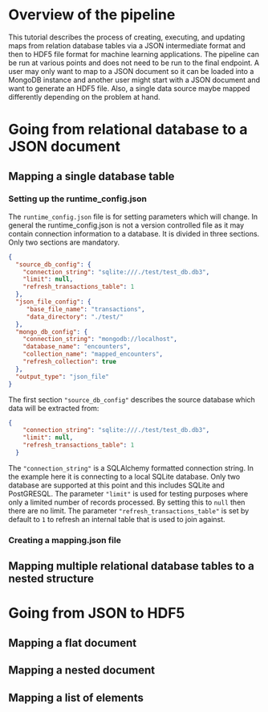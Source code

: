 # Overview of the pipeline

This tutorial describes the process of creating, executing, and updating maps from relation database tables via a JSON 
intermediate format and then to HDF5 file format for machine learning applications. The pipeline can be run at various 
points and does not need to be run to the final endpoint. A user may only want to map to a JSON document so it can be 
loaded into a MongoDB instance and another user might start with a JSON document and want to generate an HDF5 file. 
Also, a single data source maybe mapped differently depending on the problem at hand.

# Going from relational database to a JSON document

## Mapping a single database table

### Setting up the runtime_config.json 

The `runtime_config.json` file is for setting parameters which will change. In general the runtime_config.json
is not a version controlled file as it may contain connection information to a database. It is divided in 
three sections. Only two sections are mandatory.

```json
{
  "source_db_config": {
    "connection_string": "sqlite:///./test/test_db.db3",
    "limit": null,
    "refresh_transactions_table": 1
  },
  "json_file_config": {
     "base_file_name": "transactions",
     "data_directory": "./test/"
  },
  "mongo_db_config": {
    "connection_string": "mongodb://localhost",
    "database_name": "encounters",
    "collection_name": "mapped_encounters",
    "refresh_collection": true
  },
  "output_type": "json_file"
}
```

The first section `"source_db_config"` describes the source database which data will be extracted from: 

```json
{
    "connection_string": "sqlite:///./test/test_db.db3",
    "limit": null,
    "refresh_transactions_table": 1
  }
```

The `"connection_string"` is a SQLAlchemy formatted connection string. In the example here it is connecting
 to a local SQLite database. Only two database are supported at this point and this includes SQLite and PostGRESQL. The 
 parameter `"limit"` is used for testing purposes where only a limited number of records processed. By setting this to `null`
  then there are no limit. The parameter `"refresh_transactions_table"` is set by default to `1` to refresh an internal
  table that is used to join against.

### Creating a mapping.json file

## Mapping multiple relational database tables to a nested structure

# Going from JSON to HDF5

## Mapping a flat document

## Mapping a nested document

## Mapping a list of elements